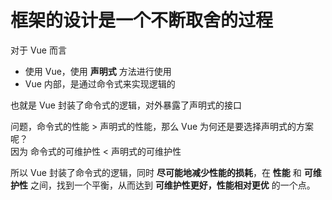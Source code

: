 # 框架的设计是一个不断取舍的过程

对于 Vue 而言

- 使用 Vue，使用 **声明式** 方法进行使用
- Vue 内部，是通过命令式来实现逻辑的

也就是 Vue 封装了命令式的逻辑，对外暴露了声明式的接口

问题，命令式的性能 > 声明式的性能，那么 Vue 为何还是要选择声明式的方案呢？<br>
因为 命令式的可维护性 < 声明式的可维护性

所以 Vue 封装了命令式的逻辑，同时 **尽可能地减少性能的损耗**，在 **性能** 和 **可维护性** 之间，找到一个平衡，从而达到 **可维护性更好，性能相对更优** 的一个点。
